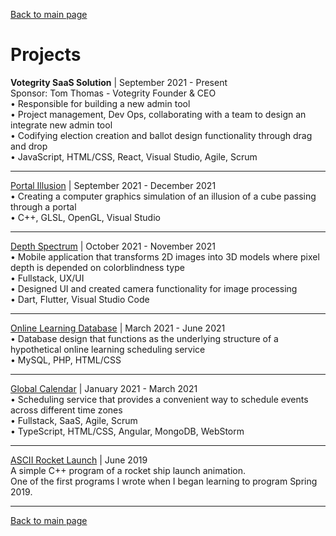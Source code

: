 [Back to main page](./README.md)

# Projects

**Votegrity SaaS Solution** | September 2021 - Present\
Sponsor: Tom Thomas - Votegrity Founder & CEO\
• Responsible for building a new admin tool\
• Project management, Dev Ops, collaborating with a team to design an integrate new admin tool\
• Codifying election creation and ballot design functionality through drag and drop\
• JavaScript, HTML/CSS, React, Visual Studio, Agile, Scrum

---

[Portal Illusion](https://github.com/thoresonjd/ComputerGraphics/tree/main/Projects/Apps/Source/PortalIllusion) | September 2021 - December 2021\
•	Creating a computer graphics simulation of an illusion of a cube passing through a portal\
•	C++, GLSL, OpenGL, Visual Studio

---

[Depth Spectrum](https://github.com/varelandrew/DepthSpectrum) | October 2021 - November 2021\
•	Mobile application that transforms 2D images into 3D models where pixel depth is depended on colorblindness type\
•	Fullstack, UX/UI\
•	Designed UI and created camera functionality for image processing\
•	Dart, Flutter, Visual Studio Code

---

[Online Learning Database](https://github.com/thoresonjd/online-learning-database) | March 2021 - June 2021\
•	Database design that functions as the underlying structure of a hypothetical online learning scheduling service\
•	MySQL, PHP, HTML/CSS

---

[Global Calendar](https://github.com/Alex-Sheardown/Global-Calendar) | January 2021 - March 2021\
•	Scheduling service that provides a convenient way to schedule events across different time zones\
•	Fullstack, SaaS, Agile, Scrum\
•	TypeScript, HTML/CSS, Angular, MongoDB, WebStorm

---

[ASCII Rocket Launch](https://github.com/thoresonjd/ascii-rocket-launch) | June 2019\
A simple C++ program of a rocket ship launch animation.\
One of the first programs I wrote when I began learning to program Spring 2019.

---

[Back to main page](./README.md)
